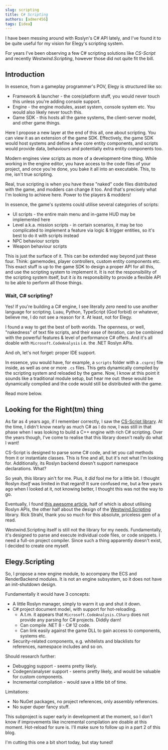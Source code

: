 ```yaml
---
slug: scripting
title: C# Scripting
authors: [admer456]
tags: [idea]
---
```


I have been messing around with Roslyn's C# API lately, and I've found it to be quite useful for my vision for Elegy's scripting system.

For years I've been observing a few C# scripting solutions like *CS-Script* and recently *Westwind.Scripting*, however those did not quite fit the bill.

## Introduction

In essence, from a gameplay programmer's POV, Elegy is structured like so:
* Framework & launcher - the core/platform stuff, you would never touch this unless you're adding console support.
* Engine - the engine modules, asset system, console system etc. You would also likely never touch this.
* Game SDK - this hosts all the game systems, the client-server model, and other game things.

<!-- truncate -->

Here I propose a new layer at the end of this all, one about scripting. You can view it as an extension of the game SDK. Effectively, the game SDK would host systems and define a few core entity components, and scripts would provide data, behaviours and potentially extra entity components too.

Modern engines view scripts as more of a development-time thing. While working in the engine editor, you have access to the code files of your project, and once you're done, you bake it all into an executable. This, to me, isn't true scripting.

Real, true scripting is when you have these "naked" code files distributed with the game, and modders can change it too. And that's precisely what I'm looking to achieve here. Power to the players & modders!

In essence, the game's systems could utilise several categories of scripts:
* UI scripts - the entire main menu and in-game HUD may be implemented here
* Level a.k.a. mission scripts - in certain scenarios, it may be too complicated to implement a feature via logic & trigger entities, so it's best to do it with scripts instead
* NPC behaviour scripts
* Weapon behaviour scripts

This is just the surface of it. This can be extended way beyond just these four. Think: gamemodes, player controllers, custom entity components etc. This exact stuff is up to the game SDK to design a proper API for all this, and use the scripting system to implement it. It is not the responsibility of the scripting system itself, but it *is* its responsibility to provide a flexible API to be able to perform all those things.

### Wait, C# scripting?

Yes! If you're building a C# engine, I see literally *zero* need to use another language for scripting. Luau, Python, TypeScript (God forbid) or whatever, believe me, I do not see a reason for it. At least, not for Elegy.

I found a way to get the best of both worlds. The openness, or well, "nakedness" of text file scripts, and their ease of iteration, can be combined with the powerful features & level of performance C# offers. And it's all doable with `Microsoft.CodeAnalysis` i.e. the .NET Roslyn APIs.

And oh, let's not forget: proper IDE support.

In essence, you would have, for example, a `scripts` folder with a `.csproj` file inside, as well as one or more `.cs` files. This gets dynamically compiled by the scripting system and reloaded by the game. Now, I know at this point it sounds like a traditional module setup, but hear me out: these would be dynamically compiled and the code would still be distributed with the game.

Read more below.

## Looking for the Right(tm) thing

As far as 4 years ago, if I remember correctly, I saw the [CS-Script library](https://github.com/oleg-shilo/cs-script). At the time, I didn't know nearly as much C# as I do now, I was still in that phase when I was looking to build a C++ engine with rich C# scripting. Over the years though, I've come to realise that this library doesn't really do what I want!

CS-Script is designed to parse some C# code, and let you call methods from it or instantiate classes. This is fine and all, but it's not what I'm looking for. Additionally, its Roslyn backend doesn't support namespace declarations. What?

So yeah, this library ain't for me. Plus, it *did* fool me for a little bit. I thought Roslyn *itself* was limited in that regard! It sure confused me, but a few years ago when I looked at it, not knowing better, I thought this was not the way to go.

Eventually, I found [this awesome article](https://weblog.west-wind.com/posts/2022/Jun/07/Runtime-CSharp-Code-Compilation-Revisited-for-Roslyn), half of which is about utilising Roslyn APIs, the other half about the design of the [Westwind.Scripting](https://github.com/RickStrahl/Westwind.Scripting) library. Rick Strahl, thank you so much for this absolute, priceless gem of a read.

Westwind.Scripting itself is still not the library for my needs. Fundamentally, it's designed to parse and execute individual code files, or code snippets. I need a full-on project compiler. Since such a thing apparently doesn't exist, I decided to create one myself.

## Elegy.Scripting

So, I propose a new engine module, to accompany the ECS and RenderBackend modules. It is not an engine subsystem, so it does not have an init-shutdown design.

Fundamentally it would have 3 concepts:
* A little Roslyn manager, simply to warm it up and shut it down.
* C# project document model, with support for hot-reloading.
	* A.t.m. it appears that `Microsoft.CodeAnalysis.CSharp` does not provide any parsing for C# projects. Diddly darn!
	* Can compile .NET 8 - C# 12 code.
	* Can link easily against the game DLL to gain access to components, systems etc.
* Security-related components, e.g. whitelists and blacklists for references, namespace includes and so on.

Should research further:
* Debugging support - seems pretty likely.
* Codegen/analyser support - seems pretty likely, and would be valuable for custom components.
* Incremental compilation - would save a little bit of time.

Limitations:
* No NuGet packages, no project references, only assembly references.
* No super duper fancy stuff.

This subproject is super early in development at the moment, so I don't know if improvements like incremental compilation are doable at this moment. Hot-reload for sure is. I'll make sure to follow up in a part 2 of this blog.

I'm cutting this one a bit short today, but stay tuned!
